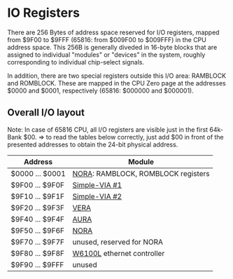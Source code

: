 IO Registers
=============

There are 256 Bytes of address space reserved for I/O registers, mapped from $9F00 to $9FFF
(65816: from $009F00 to $009FFF) in the CPU address space.
This 256B is generally diveded in 16-byte blocks that are assigned to individual "modules"
or "devices" in the system, roughly corresponding to individual chip-select signals.

In addition, there are two special registers outside this I/O area: RAMBLOCK and ROMBLOCK.
These are mapped in the CPU Zero page at the addresses $0000 and $0001, respectively (65816: $000000 and $000001).


Overall I/O layout
----------------------

Note: In case of 65816 CPU, all I/O registers are visible just in the first 64k-Bank $00.
    => to read the tables below correctly, just add $00 in front of the presented addresses
    to obtain the 24-bit physical address.


| Address         | Module                                                |
|-----------------|-------------------------------------------------------|
| $0000 ... $0001 | [NORA](ioregs-nora.md): RAMBLOCK, ROMBLOCK registers  |
| $9F00 ... $9F0F | [Simple-VIA #1](simple_via.md)                        |
| $9F10 ... $9F1F | [Simple-VIA #2](simple_via.md)                        |
| $9F20 ... $9F3F | [VERA](ioregs-vera.md)                                |
| $9F40 ... $9F4F | [AURA](ioregs-aura.md)                                |
| $9F50 ... $9F6F | [NORA](ioregs-nora.md)                                |
| $9F70 ... $9F7F | unused, reserved for NORA                             |
| $9F80 ... $9F8F | [W6100L](ioregs-wiznet.md) ethernet controller        |
| $9F90 ... $9FFF | unused                                                |

